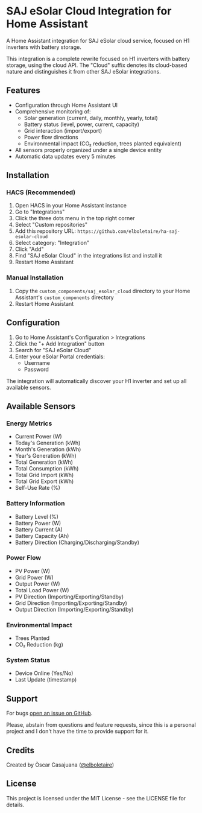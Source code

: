 # SAJ eSolar Cloud Integration for Home Assistant

A Home Assistant integration for SAJ eSolar cloud service, focused on H1 inverters with battery storage.

This integration is a complete rewrite focused on H1 inverters with battery storage, using the cloud API. The "Cloud" suffix denotes its cloud-based nature and distinguishes it from other SAJ eSolar integrations.

## Features

- Configuration through Home Assistant UI
- Comprehensive monitoring of:
  - Solar generation (current, daily, monthly, yearly, total)
  - Battery status (level, power, current, capacity)
  - Grid interaction (import/export)
  - Power flow directions
  - Environmental impact (CO₂ reduction, trees planted equivalent)
- All sensors properly organized under a single device entity
- Automatic data updates every 5 minutes

## Installation

### HACS (Recommended)

1. Open HACS in your Home Assistant instance
2. Go to "Integrations"
3. Click the three dots menu in the top right corner
4. Select "Custom repositories"
5. Add this repository URL: `https://github.com/elboletaire/ha-saj-esolar-cloud`
6. Select category: "Integration"
7. Click "Add"
8. Find "SAJ eSolar Cloud" in the integrations list and install it
9. Restart Home Assistant

### Manual Installation

1. Copy the `custom_components/saj_esolar_cloud` directory to your Home Assistant's `custom_components` directory
2. Restart Home Assistant

## Configuration

1. Go to Home Assistant's Configuration > Integrations
2. Click the "+ Add Integration" button
3. Search for "SAJ eSolar Cloud"
4. Enter your eSolar Portal credentials:
   - Username
   - Password

The integration will automatically discover your H1 inverter and set up all available sensors.

## Available Sensors

### Energy Metrics
- Current Power (W)
- Today's Generation (kWh)
- Month's Generation (kWh)
- Year's Generation (kWh)
- Total Generation (kWh)
- Total Consumption (kWh)
- Total Grid Import (kWh)
- Total Grid Export (kWh)
- Self-Use Rate (%)

### Battery Information
- Battery Level (%)
- Battery Power (W)
- Battery Current (A)
- Battery Capacity (Ah)
- Battery Direction (Charging/Discharging/Standby)

### Power Flow
- PV Power (W)
- Grid Power (W)
- Output Power (W)
- Total Load Power (W)
- PV Direction (Importing/Exporting/Standby)
- Grid Direction (Importing/Exporting/Standby)
- Output Direction (Importing/Exporting/Standby)

### Environmental Impact
- Trees Planted
- CO₂ Reduction (kg)

### System Status
- Device Online (Yes/No)
- Last Update (timestamp)

## Support

For bugs [open an issue on GitHub](https://github.com/elboletaire/ha-saj-esolar-cloud/issues).

Please, abstain from questions and feature requests, since this is a personal project and I don't have the time to provide support for it.

## Credits

Created by Òscar Casajuana ([@elboletaire](https://github.com/elboletaire))

## License

This project is licensed under the MIT License - see the LICENSE file for details.
